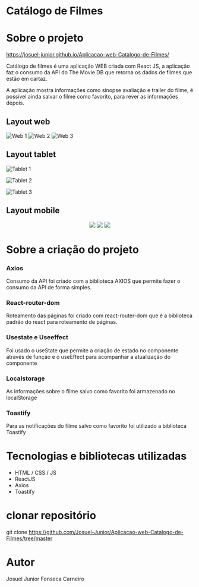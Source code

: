 # Catálogo de Filmes

# Sobre o projeto

https://josuel-junior.github.io/Aplicacao-web-Catalogo-de-Filmes/

Catálogo de filmes é uma aplicação WEB criada com React JS, a aplicação faz o consumo da API do The Movie DB que retorna os dados de filmes que estão em cartaz.

A aplicação mostra informações como sinopse avaliação e trailer do filme, é possível ainda salvar o filme como favorito, para rever as informações depois.


## Layout web
![Web 1](https://github.com/Josuel-Junior/projects-images/blob/master/image%20Catalogo-de-filmes/Layout%20desktop%20home.PNG?raw=true)
![Web 2](https://github.com/Josuel-Junior/projects-images/blob/master/image%20Catalogo-de-filmes/Layout%20desktop%20detalhes.PNG?raw=true)
![Web 3](https://github.com/Josuel-Junior/projects-images/blob/master/image%20Catalogo-de-filmes/Layout%20desktop%20favoritos.PNG?raw=true)



## Layout tablet
![Tablet 1](https://github.com/Josuel-Junior/projects-images/blob/master/image%20Catalogo-de-filmes/Layout%20tablet%20home.PNG?raw=true)

![Tablet 2](https://github.com/Josuel-Junior/projects-images/blob/master/image%20Catalogo-de-filmes/layout%20tablet%20detalhes.PNG?raw=true)

![Tablet 3](https://github.com/Josuel-Junior/projects-images/blob/master/image%20Catalogo-de-filmes/Layout%20tablet%20favoritos.PNG?raw=true)

## Layout mobile

<div align="center">
  <img width="" height="" src="https://github.com/Josuel-Junior/projects-images/blob/master/image%20Catalogo-de-filmes/Layout%20mobile%20home.PNG?raw=true">
  <img width="" height="" src="https://github.com/Josuel-Junior/projects-images/blob/master/image%20Catalogo-de-filmes/layout%20mobile%20detalhes.PNG?raw=true">
  <img width="" height="" src="https://github.com/Josuel-Junior/projects-images/blob/master/image%20Catalogo-de-filmes/layout%20mobile%20favoritos.PNG?raw=true">
</div>

# Sobre a criação do projeto

### Axios

Consumo da API foi criado com a biblioteca AXIOS que permite fazer o consumo da API de forma simples.

### React-router-dom

Roteamento das páginas foi criado com react-router-dom que é a biblioteca padrão do react para roteamento de páginas.

### Usestate e Useeffect

Foi usado o useState que permite a criação de estado no componente através de função e o useEffect para acompanhar a atualização do componente

### Localstorage

As informações sobre o filme salvo como favorito foi armazenado no localStorage  

### Toastify

Para as notificações do filme salvo como favorito foi utilizado a biblioteca Toastify


# Tecnologias e bibliotecas utilizadas

- HTML / CSS / JS
- ReactJS
- Axios
- Toastify


# clonar repositório
git clone https://github.com/Josuel-Junior/Aplicacao-web-Catalogo-de-Filmes/tree/master


# Autor

Josuel Junior Fonseca Carneiro


